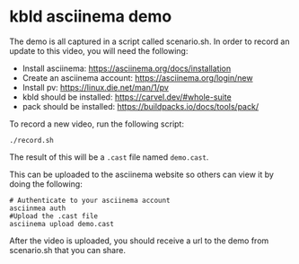 # kbld asciinema demo


The demo is all captured in a script called scenario.sh. In order to record an update to
this video, you will need the following:

* Install asciinema: https://asciinema.org/docs/installation
* Create an asciinema account: https://asciinema.org/login/new
* Install pv: https://linux.die.net/man/1/pv
* kbld should be installed: https://carvel.dev/#whole-suite
* pack should be installed: https://buildpacks.io/docs/tools/pack/

To record a new video, run the following script:

```
./record.sh
```

The result of this will be a `.cast` file named `demo.cast`.

This can be uploaded to the asciinema website so others can view it by doing the following:

```
# Authenticate to your asciinema account
asciinmea auth
#Upload the .cast file
asciinema upload demo.cast
```

After the video is uploaded, you should receive a url to the demo from scenario.sh that you can share.
